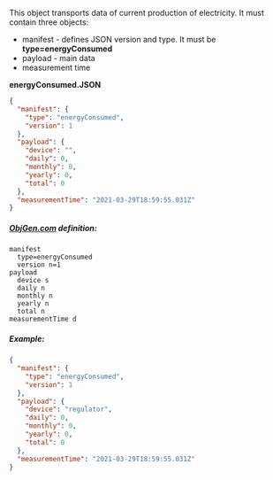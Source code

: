 This object transports data of current production of electricity. It must contain three objects:

- manifest - defines JSON version and type. It must be **type=energyConsumed**
- payload - main data
- measurement time



**energyConsumed.JSON**

```json
{
  "manifest": {
    "type": "energyConsumed",
    "version": 1
  },
  "payload": {
    "device": "",
    "daily": 0,
    "monthly": 0,
    "yearly": 0,
    "total": 0
  },
  "measurementTime": "2021-03-29T18:59:55.031Z"
}
```



##### [ObjGen.com](http://www.objgen.com/json) definition:

```
manifest
  type=energyConsumed
  version n=1
payload
  device s
  daily n
  monthly n
  yearly n
  total n
measurementTime d
```



##### Example:

```json
{
  "manifest": {
    "type": "energyConsumed",
    "version": 1
  },
  "payload": {
    "device": "regulator",
    "daily": 0,
    "monthly": 0,
    "yearly": 0,
    "total": 0
  },
  "measurementTime": "2021-03-29T18:59:55.031Z"
}
```